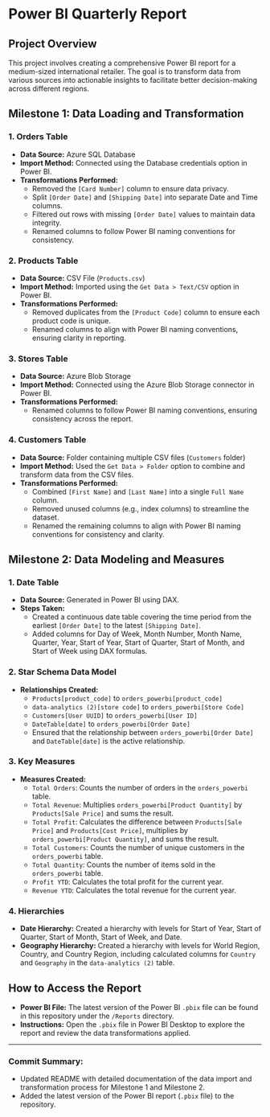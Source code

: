 # Power BI Quarterly Report

## Project Overview
This project involves creating a comprehensive Power BI report for a medium-sized international retailer. The goal is to transform data from various sources into actionable insights to facilitate better decision-making across different regions.

## Milestone 1: Data Loading and Transformation

### 1. Orders Table
- **Data Source:** Azure SQL Database
- **Import Method:** Connected using the Database credentials option in Power BI.
- **Transformations Performed:**
  - Removed the `[Card Number]` column to ensure data privacy.
  - Split `[Order Date]` and `[Shipping Date]` into separate Date and Time columns.
  - Filtered out rows with missing `[Order Date]` values to maintain data integrity.
  - Renamed columns to follow Power BI naming conventions for consistency.

### 2. Products Table
- **Data Source:** CSV File (`Products.csv`)
- **Import Method:** Imported using the `Get Data > Text/CSV` option in Power BI.
- **Transformations Performed:**
  - Removed duplicates from the `[Product Code]` column to ensure each product code is unique.
  - Renamed columns to align with Power BI naming conventions, ensuring clarity in reporting.

### 3. Stores Table
- **Data Source:** Azure Blob Storage
- **Import Method:** Connected using the Azure Blob Storage connector in Power BI.
- **Transformations Performed:**
  - Renamed columns to follow Power BI naming conventions, ensuring consistency across the report.

### 4. Customers Table
- **Data Source:** Folder containing multiple CSV files (`Customers` folder)
- **Import Method:** Used the `Get Data > Folder` option to combine and transform data from the CSV files.
- **Transformations Performed:**
  - Combined `[First Name]` and `[Last Name]` into a single `Full Name` column.
  - Removed unused columns (e.g., index columns) to streamline the dataset.
  - Renamed the remaining columns to align with Power BI naming conventions for consistency and clarity.

## Milestone 2: Data Modeling and Measures

### 1. Date Table
- **Data Source:** Generated in Power BI using DAX.
- **Steps Taken:**
  - Created a continuous date table covering the time period from the earliest `[Order Date]` to the latest `[Shipping Date]`.
  - Added columns for Day of Week, Month Number, Month Name, Quarter, Year, Start of Year, Start of Quarter, Start of Month, and Start of Week using DAX formulas.

### 2. Star Schema Data Model
- **Relationships Created:**
  - `Products[product_code]` to `orders_powerbi[product_code]`
  - `data-analytics (2)[store code]` to `orders_powerbi[Store Code]`
  - `Customers[User UUID]` to `orders_powerbi[User ID]`
  - `DateTable[date]` to `orders_powerbi[Order Date]`
  - Ensured that the relationship between `orders_powerbi[Order Date]` and `DateTable[date]` is the active relationship.

### 3. Key Measures
- **Measures Created:**
  - `Total Orders`: Counts the number of orders in the `orders_powerbi` table.
  - `Total Revenue`: Multiplies `orders_powerbi[Product Quantity]` by `Products[Sale Price]` and sums the result.
  - `Total Profit`: Calculates the difference between `Products[Sale Price]` and `Products[Cost Price]`, multiplies by `orders_powerbi[Product Quantity]`, and sums the result.
  - `Total Customers`: Counts the number of unique customers in the `orders_powerbi` table.
  - `Total Quantity`: Counts the number of items sold in the `orders_powerbi` table.
  - `Profit YTD`: Calculates the total profit for the current year.
  - `Revenue YTD`: Calculates the total revenue for the current year.

### 4. Hierarchies
- **Date Hierarchy:** Created a hierarchy with levels for Start of Year, Start of Quarter, Start of Month, Start of Week, and Date.
- **Geography Hierarchy:** Created a hierarchy with levels for World Region, Country, and Country Region, including calculated columns for `Country` and `Geography` in the `data-analytics (2)` table.

## How to Access the Report
- **Power BI File:** The latest version of the Power BI `.pbix` file can be found in this repository under the `/Reports` directory.
- **Instructions:** Open the `.pbix` file in Power BI Desktop to explore the report and review the data transformations applied.

---

### Commit Summary:
- Updated README with detailed documentation of the data import and transformation process for Milestone 1 and Milestone 2.
- Added the latest version of the Power BI report (`.pbix` file) to the repository.
